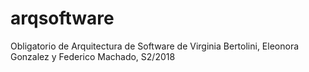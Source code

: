 # arqsoftware

Obligatorio de Arquitectura de Software de Virginia Bertolini, Eleonora Gonzalez y Federico Machado, S2/2018
